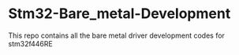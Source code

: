 # Stm32-Bare_metal-Development
This repo contains all the bare metal driver development codes for stm32f446RE
